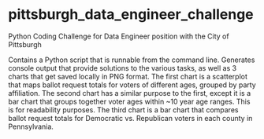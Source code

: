 # pittsburgh_data_engineer_challenge
Python Coding Challenge for Data Engineer position with the City of Pittsburgh

Contains a Python script that is runnable from the command line.
Generates console output that provide solutions to the various tasks, as well as 3 charts that get saved locally in PNG format.
The first chart is a scatterplot that maps ballot request totals for voters of different ages, grouped by party affiliation.
The second chart has a similar purpose to the first, except it is a bar chart that groups together voter ages within ~10 year age ranges. This is for readability purposes.
The third chart is a bar chart that compares ballot request totals for Democratic vs. Republican voters in each county in Pennsylvania.
